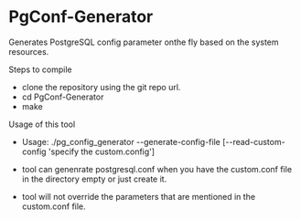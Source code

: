 # PgConf-Generator
Generates PostgreSQL config parameter onthe fly based on the system resources.

Steps to compile
* clone the repository using the git repo url.
* cd PgConf-Generator
* make

Usage of this tool
* Usage: ./pg_config_generator --generate-config-file [--read-custom-config 'specify the custom.config']

* tool can genenrate postgresql.conf when you have the custom.conf file in the directory empty or just create it.
* tool will not override the parameters that are mentioned in the custom.conf file.
